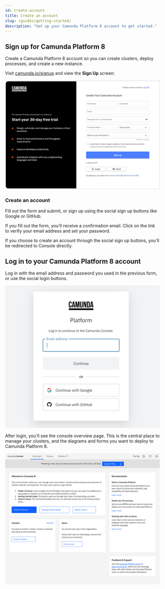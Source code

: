 ```yaml
---
id: create-account
title: Create an account
slug: /guides/getting-started/
description: "Set up your Camunda Platform 8 account to get started."
---
```


## Sign up for Camunda Platform 8

Create a Camunda Platform 8 account so you can create clusters, deploy processes, and create a new instance.

Visit [camunda.io/signup](https://accounts.cloud.camunda.io/signup?utm_source=docs.camunda.io&utm_medium=referral) and view the **Sign Up** screen:

![signup](./img/signup.png)

### Create an account

Fill out the form and submit, or sign up using the social sign up buttons like Google or GitHub.

If you fill out the form, you'll receive a confirmation email. Click on the link to verify your email address and set your password.

If you choose to create an account through the social sign up buttons, you'll be redirected to Console directly.

## Log in to your Camunda Platform 8 account

Log in with the email address and password you used in the previous form, or use the social login buttons.

![login](./img/login.png)

After login, you'll see the console overview page. This is the central place to manage your clusters, and the diagrams and forms you want to deploy to Camunda Platform 8.

![overview-home](./img/home.png)
